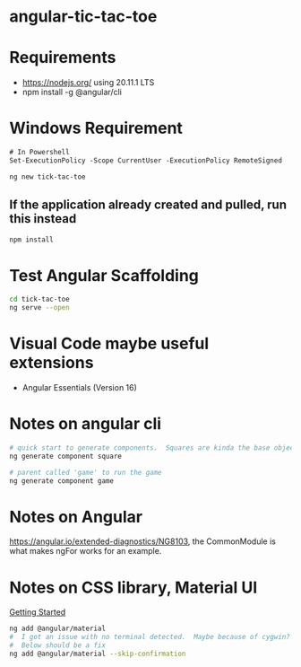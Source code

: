 # angular-tic-tac-toe

# Requirements
* https://nodejs.org/ using 20.11.1 LTS
* npm install -g @angular/cli

# Windows Requirement
```ps
# In Powershell
Set-ExecutionPolicy -Scope CurrentUser -ExecutionPolicy RemoteSigned
```

```sh
ng new tick-tac-toe
```

## If the application already created and pulled, run this instead
```sh
npm install
```

# Test Angular Scaffolding
```sh
cd tick-tac-toe
ng serve --open
```

# Visual Code maybe useful extensions
* Angular Essentials (Version 16)

# Notes on angular cli
```sh
# quick start to generate components.  Squares are kinda the base object in tick tac toe
ng generate component square

# parent called 'game' to run the game
ng generate component game
```

# Notes on Angular
https://angular.io/extended-diagnostics/NG8103, the CommonModule is what makes ngFor works for an example.

# Notes on CSS library, Material UI
[Getting Started](https://material.angular.io/guide/getting-started)
```sh
ng add @angular/material
#  I got an issue with no terminal detected.  Maybe because of cygwin?
#  Below should be a fix
ng add @angular/material --skip-confirmation
```
